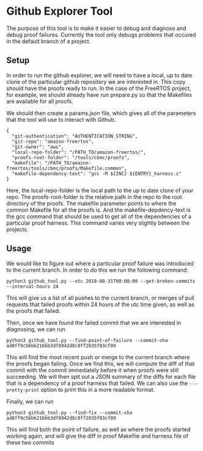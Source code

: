 Github Explorer Tool
=======

The purpose of this tool is to make it easier to debug 
and diagnose and debug proof failures. Currently the tool only debugs problems
that occured in the default branch of a project.

## Setup

In order to run the github explorer, we will need to have a local, up to date
clone of the particular github repository we are interested in. This copy should 
have the proofs ready to run. In the case of the FreeRTOS project, for example, 
we should already have run prepare.py so that the Makefiles are available for all proofs.

We should then create a params.json file, which gives all of the parameters that
the tool will use to interact with Github.

```
{
  "git-authentication": "AUTHENTICATION_STRING",
  "git-repo": "amazon-freertos",
  "git-owner": "aws",
  "local-repo-folder": "/PATH_TO/amazon-freertos/",
  "proofs-root-folder": "/tools/cbmc/proofs",
  "makefile": "/PATH_TO/amazon-freertos/tools/cbmc/proofs/Makefile.common",
  "makefile-dependency-text": "gcc -M ${INC} ${ENTRY}_harness.c"
}
```

Here, the local-repo-folder is the local path to the up to date clone of your repo.
The proofs-root-folder is the relative path in the repo to the root directory of the proofs.
The makefile parameter points to where the common Makefile for all the proofs is. 
And the makefile-depdency-text is the gcc command that should be used to get all of the dependencies
of a particular proof harness. This command varies very slightly between the projects.

## Usage

We would like to figure out where a particular proof failure was introduced to the current branch.
In order to do this we run the following command:

```
python3 github_tool.py --utc 2019-08-31T00:00:00 --get-broken-commits --interval-hours 24
```

This will give us a list of all pushes to the current branch, or merges of pull requests that failed proofs
within 24 hours of the utc time given, as well as the proofs that failed.

Then, once we have found the failed commit that we are interested in diagnosing, we can run

```
python3 github_tool.py --find-point-of-failure --commit-sha ad8ff9c56bb216bb3df8942d8c0ff2835f03cf09
```

This will find the most recent push or merge to the current branch where the proofs began failing.
Once we find this, we will compute the diff of that commit with the commit immediately before it when 
proofs were still succeeding. We will then spit out a JSON summary of the diffs for each file that is a
dependency of a proof harness that failed. We can also use the ``` ---pretty-print ``` option to print this
in a more readable format.

Finally, we can run 

```
python3 github_tool.py --find-fix --commit-sha ad8ff9c56bb216bb3df8942d8c0ff2835f03cf09
```

This will find both the point of failure, as well as where the proofs started working again, and will give the diff in 
proof Makefile and harness file of these two commits
